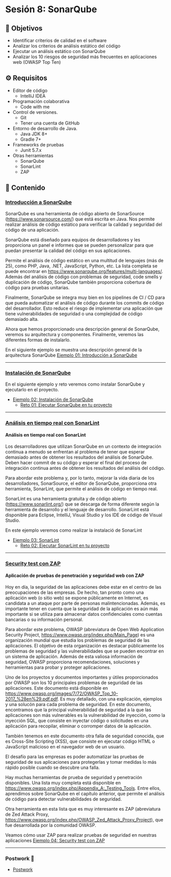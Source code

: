 # Sesión 8: SonarQube

## :dart: Objetivos

- Identificar criterios de calidad en el software
- Analizar los criterios de análisis estático del código
- Ejecutar un análisis estático con SonarQube
- Analizar los 10 riesgos de seguridad más frecuentes en aplicaciones web (OWASP Top Ten)

## ⚙ Requisitos

- Editor de código
  - IntelliJ IDEA
- Programación colaborativa
  - Code with me
- Control de versiones.
  - Git
  - Tener una cuenta de GitHub
- Entorno de desarrollo de Java.
  - Java JDK 8+
  - Gradle 7+
- Frameworks de pruebas
  - Junit 5.7.x
- Otras herramientas
  - SonarQube
  - SonarLint
  - ZAP

## 📂 Contenido


### <ins>Introducción a SonarQube</ins>

SonarQube es una herramienta de código abierto de SonarSource (https://www.sonarsource.com/) que está escrita en Java.
Nos permite realizar análisis de código estático para verificar la calidad y seguridad del código de una aplicación.

SonarQube está diseñado para equipos de desarrolladores y les proporciona un panel e informes que se pueden personalizar para que puedan presentar la calidad del código en sus aplicaciones.

Permite el análisis de código estático en una multitud de lenguajes (más de 25), como PHP, Java, .NET, JavaScript, Python, etc. La lista completa se puede encontrar en https://www.sonarqube.org/features/multi-languages/. Además del análisis de código con problemas de seguridad, code smells y duplicación de código, SonarQube también proporciona cobertura de código para pruebas unitarias.

Finalmente, SonarQube se integra muy bien en los pipelines de CI / CD para que pueda automatizar el análisis de código durante los commits de código del desarrollador. Esto reduce el riesgo de implementar una aplicación que tiene vulnerabilidades de seguridad o una complejidad de código demasiado alta.

Ahora que hemos proporcionado una descripción general de SonarQube, veremos su arquitectura y componentes. Finalmente, veremos las diferentes formas de instalarlo.

En el siguiente ejemplo se muestra una descripción general de la arquitectura SonarQube [Ejemplo 01:  Introducción a SonarQube](./Ejemplo-01)


---

### <ins>Instalación de SonarQube</ins>

En el siguiente ejemplo y reto veremos como instalar SonarQube y ejecutarlo en el proyecto.

- [Ejemplo 02: Instalación de SonarQube](./Ejemplo-02)
    - [Reto 01: Ejecutar SonarQube en tu proyecto](./Reto-01)

---

### <ins>Análisis en tiempo real con SonarLint</ins>

#### Análisis en tiempo real con SonarLint

Los desarrolladores que utilizan SonarQube en un contexto de integración continua a menudo se enfrentan al problema de tener que esperar demasiado antes de obtener los resultados del análisis de SonarQube. Deben hacer commit de su código y esperar el final del proceso de integración continua antes de obtener los resultados del análisis del código.

Para abordar este problema y, por lo tanto, mejorar la vida diaria de los desarrolladores, SonarSource, el editor de SonarQube, proporciona otra herramienta, SonarLint, que permite el análisis de código en tiempo real.

SonarLint es una herramienta gratuita y de código abierto (https://www.sonarlint.org/) que se descarga de forma diferente según la herramienta de desarrollo y el lenguaje de desarrollo. SonarLint está disponible para Eclipse, IntelliJ, Visual Studio y los IDE de código de Visual Studio.

En este ejemplo veremos como realizar la instalació de SonarLint
- [Ejemplo 03: SonarLint](./Ejemplo-03)
    - [Reto 02: Ejecutar SonarLint en tu proyecto](./Reto-02)


---

### <ins>Security test con ZAP</ins>

#### Aplicación de pruebas de penetración y seguridad web con ZAP

Hoy en día, la seguridad de las aplicaciones debe estar en el centro de las preocupaciones de las empresas. De hecho, tan pronto como una aplicación web (o sitio web) se expone públicamente en Internet, es candidata a un ataque por parte de personas malintencionadas. Además, es importante tener en cuenta que la seguridad de la aplicación es aún más importante si se utiliza para almacenar datos confidenciales como cuentas bancarias o su información personal.

Para abordar este problema, OWASP (abreviatura de Open Web Application Security Project, https://www.owasp.org/index.php/Main_Page) es una organización mundial que estudia los problemas de seguridad de las aplicaciones. El objetivo de esta organización es destacar públicamente los problemas de seguridad y las vulnerabilidades que se pueden encontrar en un sistema de aplicación. Además de esta valiosa información de seguridad, OWASP proporciona recomendaciones, soluciones y herramientas para probar y proteger aplicaciones.

Uno de los proyectos y documentos importantes y útiles proporcionados por OWASP son los 10 principales problemas de seguridad de las aplicaciones. Este documento está disponible en https://www.owasp.org/images/7/72/OWASP_Top_10-2017_%28en%29.pdf.pdf. Es muy detallado, con una explicación, ejemplos y una solucón para cada problema de seguridad. En este documento, encontramos que la principal vulnerabilidad de seguridad a la que las aplicaciones son más vulnerables es la vulnerabilidad de inyección, como la inyección SQL, que consiste en inyectar código o solicitudes en una aplicación para recopilar, eliminar o corromper datos de la aplicación.

También tenemos en este documento otra falla de seguridad conocida, que es Cross-Site Scripting (XSS), que consiste en ejecutar código HTML o JavaScript malicioso en el navegador web de un usuario.

El desafío para las empresas es poder automatizar las pruebas de seguridad de sus aplicaciones para protegerlas y tomar medidas lo más rápido posible cuando se descubre una falla.

Hay muchas herramientas de prueba de seguridad y penetración disponibles. Una lista muy completa está disponible en https://www.owasp.org/index.php/Appendix_A:_Testing_Tools. Entre ellos, aprendimos sobre SonarQube en el capítulo anterior, que permite el análisis de código para detectar vulnerabilidades de seguridad.

Otra herramienta en esta lista que es muy interesante es ZAP (abreviatura de Zed Attack Proxy, https://www.owasp.org/index.php/OWASP_Zed_Attack_Proxy_Project), que fue desarrollada por la comunidad OWASP.

Veamos cómo usar ZAP para realizar pruebas de seguridad en nuestras aplicaciones [Ejemplo 04: Security test con ZAP](./Ejemplo-04)

---

### Postwork :memo:
- [Postwork](./Postwork)




 
